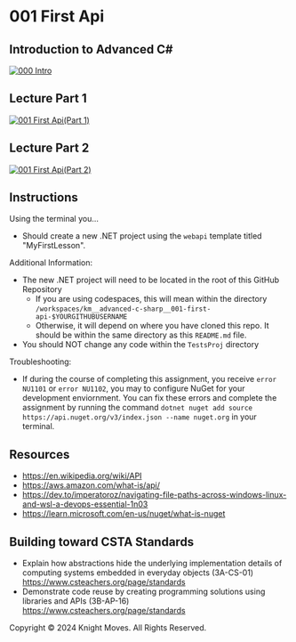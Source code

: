# 001 First Api

## Introduction to Advanced C#
[![000 Intro](https://img.youtube.com/vi/BcW1ok5h7ng/0.jpg)](https://www.youtube.com/watch?v=BcW1ok5h7ng)

## Lecture Part 1
[![001 First Api(Part 1)](https://img.youtube.com/vi/0npS3bRXyyQ/0.jpg)](https://www.youtube.com/watch?v=0npS3bRXyyQ)

## Lecture Part 2
[![001 First Api(Part 2)](https://img.youtube.com/vi/tyeqxx3y-No/0.jpg)](https://www.youtube.com/watch?v=tyeqxx3y-No)


## Instructions
Using the terminal you...
- Should create a new .NET project using the `webapi` template titled "MyFirstLesson".

Additional Information:
- The new .NET project will need to be located in the root of this GitHub Repository
    - If you are using codespaces, this will mean within the directory `/workspaces/km__advanced-c-sharp__001-first-api-$YOURGITHUBUSERNAME`
    - Otherwise, it will depend on where you have cloned this repo. It should be within the same directory as this `README.md` file.
- You should NOT change any code within the `TestsProj` directory

Troubleshooting:
- If during the course of completing this assignment, you receive `error NU1101` or `error NU1102`, you may to configure NuGet for your development enviornment. You can fix these errors and complete the assignment by running the command `dotnet nuget add source https://api.nuget.org/v3/index.json --name nuget.org` in your terminal.

## Resources
- https://en.wikipedia.org/wiki/API
- https://aws.amazon.com/what-is/api/
- https://dev.to/imperatoroz/navigating-file-paths-across-windows-linux-and-wsl-a-devops-essential-1n03
- https://learn.microsoft.com/en-us/nuget/what-is-nuget

## Building toward CSTA Standards
 - Explain how abstractions hide the underlying implementation details of computing systems embedded in everyday objects (3A-CS-01) https://www.csteachers.org/page/standards
 - Demonstrate code reuse by creating programming solutions using libraries and APIs (3B-AP-16) https://www.csteachers.org/page/standards

Copyright &copy; 2024 Knight Moves. All Rights Reserved.
